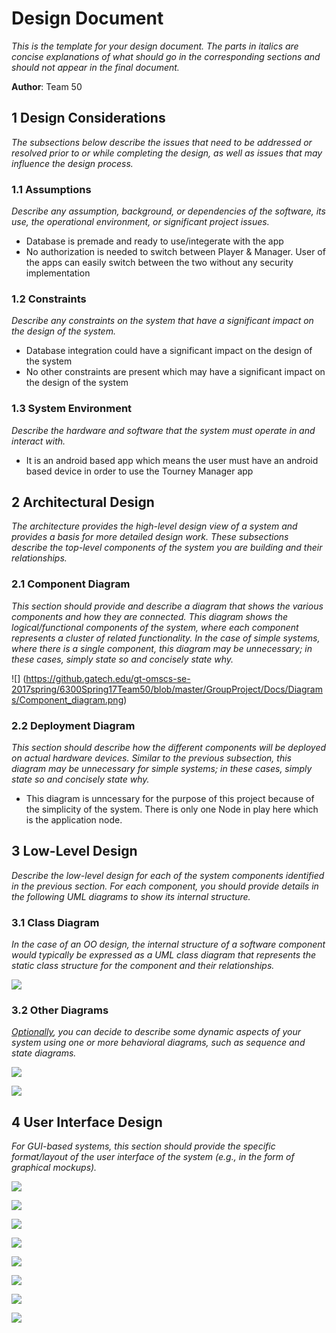 # Design Document

*This is the template for your design document. The parts in italics are concise explanations of what should go in the corresponding sections and should not appear in the final document.*

**Author**: Team 50

## 1 Design Considerations

*The subsections below describe the issues that need to be addressed or resolved prior to or while completing the design, as well as issues that may influence the design process.*

### 1.1 Assumptions

*Describe any assumption, background, or dependencies of the software, its use, the operational environment, or significant project issues.*

  -  Database is premade and ready to use/integerate with the app
  -  No authorization is needed to switch between Player & Manager. User of the apps can easily switch between the two without any security implementation

### 1.2 Constraints

*Describe any constraints on the system that have a significant impact on the design of the system.*

  - Database integration could have a significant impact on the design of the system
  - No other constraints are present which may have a significant impact on the design of the system

### 1.3 System Environment

*Describe the hardware and software that the system must operate in and interact with.*

  - It is an android based app which means the user must have an android based device in order to use the Tourney Manager app

## 2 Architectural Design

*The architecture provides the high-level design view of a system and provides a basis for more detailed design work. These subsections describe the top-level components of the system you are building and their relationships.*

### 2.1 Component Diagram

*This section should provide and describe a diagram that shows the various components and how they are connected. This diagram shows the logical/functional components of the system, where each component represents a cluster of related functionality. In the case of simple systems, where there is a single component, this diagram may be unnecessary; in these cases, simply state so and concisely state why.*

![] (https://github.gatech.edu/gt-omscs-se-2017spring/6300Spring17Team50/blob/master/GroupProject/Docs/Diagrams/Component_diagram.png)

### 2.2 Deployment Diagram

*This section should describe how the different components will be deployed on actual hardware devices. Similar to the previous subsection, this diagram may be unnecessary for simple systems; in these cases, simply state so and concisely state why.*

  - This diagram is unncessary for the purpose of this project because of the simplicity of the system. There is only one Node in play here which is the application node.

## 3 Low-Level Design

*Describe the low-level design for each of the system components identified in the previous section. For each component, you should provide details in the following UML diagrams to show its internal structure.*

### 3.1 Class Diagram

*In the case of an OO design, the internal structure of a software component would typically be expressed as a UML class diagram that represents the static class structure for the component and their relationships.*

![](https://github.gatech.edu/gt-omscs-se-2017spring/6300Spring17Team50/blob/master/GroupProject/Design-Team/team.jpg)

### 3.2 Other Diagrams

*<u>Optionally</u>, you can decide to describe some dynamic aspects of your system using one or more behavioral diagrams, such as sequence and state diagrams.*

![](https://github.gatech.edu/gt-omscs-se-2017spring/6300Spring17Team50/blob/master/GroupProject/Docs/Diagrams/Sequence_diagram.png)

![](https://github.gatech.edu/gt-omscs-se-2017spring/6300Spring17Team50/blob/master/GroupProject/Docs/Diagrams/State_diagram.png)

## 4 User Interface Design
*For GUI-based systems, this section should provide the specific format/layout of the user interface of the system (e.g., in the form of graphical mockups).*

![](https://github.gatech.edu/gt-omscs-se-2017spring/6300Spring17Team50/blob/master/GroupProject/Docs/Diagrams/user_interface_1.png)

![](https://github.gatech.edu/gt-omscs-se-2017spring/6300Spring17Team50/blob/master/GroupProject/Docs/Diagrams/user_interface_2.png)

![](https://github.gatech.edu/gt-omscs-se-2017spring/6300Spring17Team50/blob/master/GroupProject/Docs/Diagrams/user_interface_3.png)

![](https://github.gatech.edu/gt-omscs-se-2017spring/6300Spring17Team50/blob/master/GroupProject/Docs/Diagrams/user_interface_4.png)

![](https://github.gatech.edu/gt-omscs-se-2017spring/6300Spring17Team50/blob/master/GroupProject/Docs/Diagrams/user_interface_5.png)

![](https://github.gatech.edu/gt-omscs-se-2017spring/6300Spring17Team50/blob/master/GroupProject/Docs/Diagrams/user_interface_6.png)

![](https://github.gatech.edu/gt-omscs-se-2017spring/6300Spring17Team50/blob/master/GroupProject/Docs/Diagrams/user_interface_7.png)

![](https://github.gatech.edu/gt-omscs-se-2017spring/6300Spring17Team50/blob/master/GroupProject/Docs/Diagrams/user_interface_8.png)